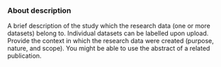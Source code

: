 ### About description

A brief description of the study which the research data (one or more datasets) belong to. Individual datasets can be labelled upon upload. Provide the context in which the research data were created (purpose, nature, and scope). You might be able to use the abstract of a related publication.
